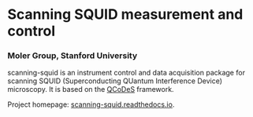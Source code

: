 # Scanning SQUID measurement and control
### Moler Group, Stanford University

scanning-squid is an instrument control and data acquisition package for scanning SQUID (Superconducting QUantum Interference Device) microscopy. It is based on the [QCoDeS](http://qcodes.github.io/Qcodes/) framework.

Project homepage: [scanning-squid.readthedocs.io](https://scanning-squid.readthedocs.io/en/latest/).
